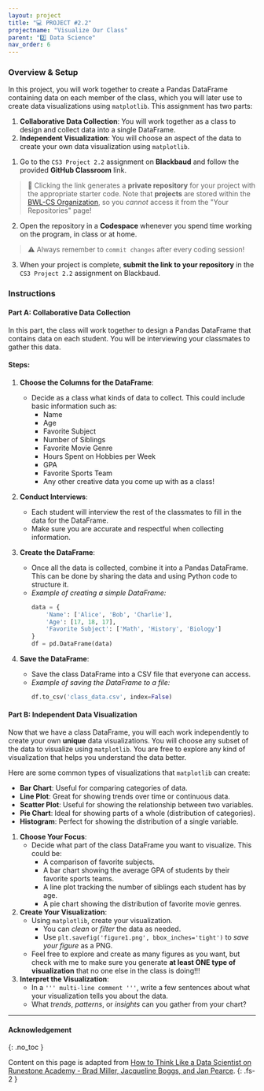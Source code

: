 ```yaml
---
layout: project
title: "💻 PROJECT #2.2"
projectname: "Visualize Our Class"
parent: "2️⃣ Data Science"
nav_order: 6
---
```


### Overview & Setup

In this project, you will work together to create a Pandas DataFrame containing data on each member of the class, which you will later use to create data visualizations using `matplotlib`. This assignment has two parts: 

1. **Collaborative Data Collection**: You will work together as a class to design and collect data into a single DataFrame.
2. **Independent Visualization**: You will choose an aspect of the data to create your own data visualization using `matplotlib`.


<div class="setup" markdown="block">

1. Go to the `CS3 Project 2.2` assignment on **Blackbaud** and follow the provided **GitHub Classroom** link.
  > 📁 Clicking the link generates a **private repository** for your project with the appropriate starter code. Note that **projects** are stored within the [BWL-CS Organization](https://github.com/BWL-CS), so you _cannot_ access it from the "Your Repositories" page!
2. Open the repository in a **Codespace** whenever you spend time working on the program, in class or at home. 
  > ⚠️ Always remember to `commit changes` after every coding session!
3. When your project is complete, **submit the link to your repository** in the `CS3 Project 2.2` assignment on Blackbaud.

</div>

### Instructions


#### Part A: Collaborative Data Collection

In this part, the class will work together to design a Pandas DataFrame that contains data on each student. You will be interviewing your classmates to gather this data.

#### Steps:
1. **Choose the Columns for the DataFrame**: 
    - Decide as a class what kinds of data to collect. This could include basic information such as:
      - Name
      - Age
      - Favorite Subject
      - Number of Siblings
      - Favorite Movie Genre
      - Hours Spent on Hobbies per Week
      - GPA
      - Favorite Sports Team
      - Any other creative data you come up with as a class!

2. **Conduct Interviews**: 
    - Each student will interview the rest of the classmates to fill in the data for the DataFrame.
    - Make sure you are accurate and respectful when collecting information.

3. **Create the DataFrame**:
    - Once all the data is collected, combine it into a Pandas DataFrame. This can be done by sharing the data and using Python code to structure it.
    - _Example of creating a simple DataFrame:_
      ```python      
      data = {
          'Name': ['Alice', 'Bob', 'Charlie'],
          'Age': [17, 18, 17],
          'Favorite Subject': ['Math', 'History', 'Biology']
      }
      df = pd.DataFrame(data)
      ```
4. **Save the DataFrame**:
    - Save the class DataFrame into a CSV file that everyone can access.
    - _Example of saving the DataFrame to a file:_
      ```python
      df.to_csv('class_data.csv', index=False)
      ```

#### Part B: Independent Data Visualization

Now that we have a class DataFrame, you will each work independently to create your own **unique** data visualizations. You will choose any subset of the data to visualize using `matplotlib`. You are free to explore any kind of visualization that helps you understand the data better.

<div class="imp" markdown="block">

Here are some common types of visualizations that `matplotlib` can create:
- **Bar Chart**: Useful for comparing categories of data.
- **Line Plot**: Great for showing trends over time or continuous data.
- **Scatter Plot**: Useful for showing the relationship between two variables.
- **Pie Chart**: Ideal for showing parts of a whole (distribution of categories).
- **Histogram**: Perfect for showing the distribution of a single variable.

</div>

<div class="task" markdown="block">
  
1. **Choose Your Focus**:
    - Decide what part of the class DataFrame you want to visualize. This could be:
      - A comparison of favorite subjects.
      - A bar chart showing the average GPA of students by their favorite sports teams.
      - A line plot tracking the number of siblings each student has by age.
      - A pie chart showing the distribution of favorite movie genres.
2. **Create Your Visualization**:
    - Using `matplotlib`, create your visualization.
      - You can _clean_ or _filter_ the data as needed.
      - Use `plt.savefig('figure1.png', bbox_inches='tight')` to _save your figure_ as a PNG. 
    - Feel free to explore and create as many figures as you want, but check with me to make sure you generate **at least ONE type of visualization** that no one else in the class is doing!!!
3. **Interpret the Visualization**:
    - In a `''' multi-line comment '''`, write a few sentences about what your visualization tells you about the data.
    - What _trends_, _patterns_, or _insights_ can you gather from your chart?


</div>


---

#### Acknowledgement
{: .no_toc }

Content on this page is adapted from [How to Think Like a Data Scientist on Runestone Academy - Brad Miller, Jacqueline Boggs, and Jan Pearce](https://runestone.academy/ns/books/published/httlads/index.html?mode=browsing).
{: .fs-2 }

